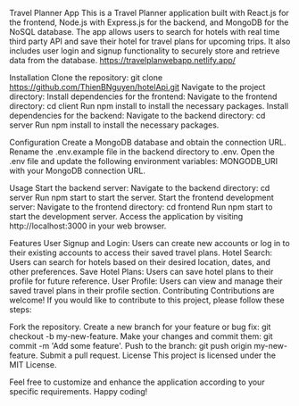 Travel Planner App
This is a Travel Planner application built with React.js for the frontend, Node.js with Express.js for the backend, and MongoDB for the NoSQL database. 
The app allows users to search for hotels with real time third party API  and save their hotel for travel plans for upcoming trips. 
It also includes user login and signup functionality to securely store and retrieve data from the database.
https://travelplanwebapp.netlify.app/

Installation
Clone the repository: git clone https://github.com/ThienBNguyen/hotelApi.git
Navigate to the project directory: 
Install dependencies for the frontend:
Navigate to the frontend directory: cd client
Run npm install to install the necessary packages.
Install dependencies for the backend:
Navigate to the backend directory: cd server
Run npm install to install the necessary packages.

Configuration
Create a MongoDB database and obtain the connection URL.
Rename the .env.example file in the backend directory to .env.
Open the .env file and update the following environment variables:
MONGODB_URI with your MongoDB connection URL.

Usage
Start the backend server:
Navigate to the backend directory: cd server
Run npm start to start the server.
Start the frontend development server:
Navigate to the frontend directory: cd frontend
Run npm start to start the development server.
Access the application by visiting http://localhost:3000 in your web browser.

Features
User Signup and Login: Users can create new accounts or log in to their existing accounts to access their saved travel plans.
Hotel Search: Users can search for hotels based on their desired location, dates, and other preferences.
Save Hotel Plans: Users can save hotel plans to their profile for future reference.
User Profile: Users can view and manage their saved travel plans in their profile section.
Contributing
Contributions are welcome! If you would like to contribute to this project, please follow these steps:

Fork the repository.
Create a new branch for your feature or bug fix: git checkout -b my-new-feature.
Make your changes and commit them: git commit -m 'Add some feature'.
Push to the branch: git push origin my-new-feature.
Submit a pull request.
License
This project is licensed under the MIT License.

Feel free to customize and enhance the application according to your specific requirements. Happy coding!
